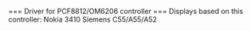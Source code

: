 === Driver for PCF8812/OM6206 controller ===
Displays based on this controller:
	Nokia 3410
	Siemens C55/A55/A52